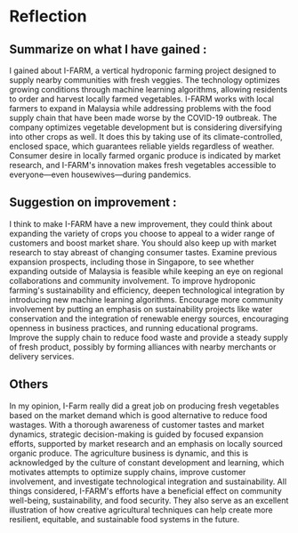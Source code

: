 # Reflection 
## Summarize on what I have gained :
I gained about I-FARM, a vertical hydroponic farming project designed to supply nearby communities with fresh veggies. The technology optimizes growing conditions through machine learning algorithms, allowing residents to order and harvest locally farmed vegetables. I-FARM works with local farmers to expand in Malaysia while addressing problems with the food supply chain that have been made worse by the COVID-19 outbreak. The company optimizes vegetable development but is considering diversifying into other crops as well. It does this by taking use of its climate-controlled, enclosed space, which guarantees reliable yields regardless of weather. Consumer desire in locally farmed organic produce is indicated by market research, and I-FARM's innovation makes fresh vegetables accessible to everyone—even housewives—during pandemics.

## Suggestion on improvement :
I think to make I-FARM have a new improvement, they could think about expanding the variety of crops you choose to appeal to a wider range of customers and boost market share. You should also keep up with market research to stay abreast of changing consumer tastes. Examine previous expansion prospects, including those in Singapore, to see whether expanding outside of Malaysia is feasible while keeping an eye on regional collaborations and community involvement. To improve hydroponic farming's sustainability and efficiency, deepen technological integration by introducing new machine learning algorithms. Encourage more community involvement by putting an emphasis on sustainability projects like water conservation and the integration of renewable energy sources, encouraging openness in business practices, and running educational programs. Improve the supply chain to reduce food waste and provide a steady supply of fresh product, possibly by forming alliances with nearby merchants or delivery services.

## Others
In my opinion, I-Farm really did a great job on producing fresh vegetables based on the market demand which is good alternative to reduce food wastages. With a thorough awareness of customer tastes and market dynamics, strategic decision-making is guided by focused expansion efforts, supported by market research and an emphasis on locally sourced organic produce. The agriculture business is dynamic, and this is acknowledged by the culture of constant development and learning, which motivates attempts to optimize supply chains, improve customer involvement, and investigate technological integration and sustainability. 
All things considered, I-FARM's efforts have a beneficial effect on community well-being, sustainability, and food security. They also serve as an excellent illustration of how creative agricultural techniques can help create more resilient, equitable, and sustainable food systems in the future.

